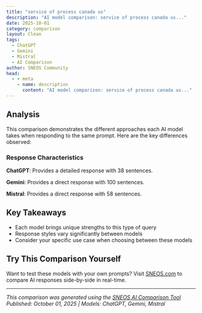 ```yaml
---
title: "service of process canada us"
description: "AI model comparison: service of process canada us..."
date: 2025-10-01
category: comparison
layout: Clean
tags:
  - ChatGPT
  - Gemini
  - Mistral
  - AI Comparison
author: SNEOS Community
head:
  - - meta
    - name: description
      content: "AI model comparison: service of process canada us..."
---
```


<ChatComparison
  title="service of process canada us"
  prompt="service of process canada us"
  :responses='{"ChatGPT": "Service of process between Canada and the United States involves the formal delivery of legal documents from one country to the other, ensuring that a party in a legal proceeding is properly notified.\n\nHere\u2019s a general overview of how service of process works between Canada and the US:\n\n### 1. **Understanding the Basics**\n- **Service of process** is the formal procedure of delivering legal documents such as summons, complaints, subpoenas, or court orders to a party involved in a legal matter.\n- When serving documents internationally (e.g., a party in the US needs to serve documents on a party in Canada or vice versa), certain international laws and treaties come into play.\n\n### 2. **Legal Framework for Service of Process between Canada \u0026 US**\n- **Hague Service Convention (1965):**\n - Both Canada and the US are parties to the Hague Convention on the Service Abroad of Judicial and Extrajudicial Documents in Civil or Commercial Matters.\n - The Convention establishes a standardized method for serving legal documents internationally.\n - It is often the preferred method as it ensures a formally recognized service and proof of service in the foreign country.\n \n- **Provincial \u0026 State Law:**\n - Service of process must also comply with the laws of the province in Canada and the state in the US where the service is to be effected.\n - For example, Canada has different rules in provinces like Ontario, British Columbia, etc.\n\n- **Letters Rogatory:**\n - In cases where the Hague Service Convention does not apply, letters rogatory (formal requests from a court in one country to the judicial authority in another for assistance) may be used.\n \n- **Service by Mail:**\n - Under the Hague Convention, service by mail is only permitted if the destination country does not object. The US permits service by mail, but Canada has objections to service by mail under the Convention, so mail service from the US to Canada is generally not permitted under the Convention.\n \n### 3. **Typical Process for Service of Documents**\n- **Step 1:** Identify the central authority in Canada responsible for receiving service under the Hague Convention (usually the Ministry of the Attorney General or similar).\n- **Step 2:** Submit the documents for service along with a request form to the Canadian central authority.\n- **Step 3:** The Canadian central authority will arrange service on the individual and send proof of service back to the US court.\n- **Step 4:** If service cannot be effected by the central authority, alternative methods are considered per Canadian provincial laws.\n\n### 4. **Practical Tips**\n- **Use Experienced Process Servers or Legal Professionals:** International service can be complex; professionals experienced in cross-border service can help navigate requirements.\n- **Check Both Sides\u2019 Rules:** Confirm whether local laws in the responding party\u2019s province/state have any additional requirements.\n- **Allow Time:** Service under the Hague Convention can take weeks or months, so plan accordingly.\n- **Proof of Service:** Ensure to receive formal proof (affidavit or certificate) of service to present to the court.\n- **Translations:** Some documents may need to be translated into French (particularly for service in Quebec) or English, depending on the province.\n\n### 5. **Helpful Links**\n- [Hague Conference on Private International Law \u2013 Service of Documents](https://www.hcch.net/en/instruments/conventions/full-text/?cid=17)\n- [US Central Authority for the Hague Service Convention (US Department of State)](https://travel.state.gov/content/travel/en/legal-considerations/judicial/helping-with-legal-documents/service-of-process.html)\n- [Canada\u2019s Hague Service Central Authority](https://www.justice.gc.ca/eng/csj-sjc/ijr-dji/pd-dp/serv.html)\n\nIf you need guidance on serving specific documents or have a particular case, consulting with an attorney familiar with international civil procedure between Canada and the US is recommended.", "Gemini": "Service of process between Canada and the United States can be complex and must adhere to specific rules and conventions. Here\u0027s a breakdown of the key elements:\n\n**Key Considerations:**\n\n* **Jurisdiction:** The first step is to determine which court has jurisdiction over the case. This affects which country\u0027s laws apply and the rules for serving process.\n* **Hague Service Convention:** Both the U.S. and Canada are signatories to the Hague Convention on the Service Abroad of Judicial and Extrajudicial Documents in Civil or Commercial Matters (the \u0022Hague Service Convention\u0022). This treaty establishes a standardized method for serving documents across international borders between signatory countries. **Using the Hague Convention is often the safest and most reliable method, especially if there\u0027s a risk the defendant might later challenge the validity of the service.**\n* **Provincial/State Laws:** In addition to the Hague Convention, the rules and laws of the specific province in Canada and state in the U.S. where service is attempted must be followed. Each jurisdiction may have its own particular requirements for who can serve process, what constitutes valid service, and the documentation required to prove service.\n* **Methods of Service:** The methods available for serving process depend on the jurisdiction and the circumstances. Common methods include:\n * **Central Authority (Hague Convention):** The Hague Convention designates a Central Authority in each country to receive and process requests for service. In the U.S., this is the Department of Justice. In Canada, it is the Attorney General or Minister of Justice for each province. This is the most formal and often the most reliable method under the Hague Convention.\n * **Direct Service by Mail (Potentially Problematic):** While some jurisdictions *may* allow service by mail, this is generally *not* recommended, especially if the defendant might challenge service later. Some Canadian provinces may not permit service by mail at all if the recipient refuses to acknowledge it. There can also be issues relating to proof of service. You need to check the specific rules for both the origin and destination jurisdictions. The Hague Convention does permit it if the destination state does not object to it, and the service conforms to the law of the destination state. However, U.S. courts have sometimes found that service by mail to Canada without using the Canadian Central Authority is insufficient.\n * **Personal Service:** Hiring a process server in the province/state where the defendant is located to personally serve them is often a good option. Ensure the process server is authorized to serve process under the applicable laws.\n * **Service on an Agent:** If the defendant has an authorized agent for service of process in the jurisdiction, service on the agent may be permissible.\n * **Alternative Methods (Court Order):** In some cases, if traditional methods of service are unsuccessful, a court may authorize alternative methods of service, such as publication or service on a related party. You would need to seek a court order for this.\n\n**Steps for Serving Process from the U.S. to Canada (Hague Convention):**\n\n1. **Complete the USM-94 Form:** This is the standard form required by the U.S. Department of Justice for requesting service under the Hague Convention. The form must be completed accurately and completely. You will need to provide details about the defendant, the documents to be served, and the Central Authority in the Canadian province.\n\n2. **Translate Documents (If Required):** Some Canadian provinces require that documents be translated into French. Check the specific requirements of the province where service is sought.\n\n3. **Submit to the U.S. Department of Justice:** Send the completed USM-94 form, the documents to be served (and translations if required), and any required fees to the U.S. Department of Justice. The DOJ will forward the request to the Central Authority in the appropriate Canadian province.\n\n4. **Canadian Central Authority Serves Process:** The Canadian Central Authority will arrange for service of the documents in accordance with Canadian law.\n\n5. **Proof of Service:** The Canadian Central Authority will provide proof of service, typically on a certificate of service. This certificate is essential for proving that service was properly effected.\n\n**Steps for Serving Process from Canada to the U.S. (Hague Convention):**\n\n1. **Contact the Appropriate Canadian Authority:** Contact the relevant Attorney General/Minister of Justice for the province where the lawsuit originates to obtain the forms and instructions for requesting service under the Hague Convention.\n\n2. **Complete the Forms:** Complete the necessary forms accurately and completely.\n\n3. **Translate Documents (If Required):** If the documents are not in English, a certified English translation will be required.\n\n4. **Submit to the Canadian Authority:** Send the completed forms, the documents to be served (and translations if required), and any required fees to the appropriate Canadian authority.\n\n5. **Canadian Authority Forwards to the U.S. Department of Justice:** The Canadian authority will forward the request to the U.S. Department of Justice.\n\n6. **U.S. Department of Justice Arranges Service:** The DOJ will arrange for service in accordance with U.S. law. Often, they will have a U.S. Marshal serve the documents.\n\n7. **Proof of Service:** The U.S. Department of Justice will provide proof of service.\n\n**Important Considerations and Cautions:**\n\n* **Time:** Service under the Hague Convention can take a significant amount of time (several months). Plan accordingly.\n* **Accuracy:** Accuracy is crucial. Any errors in the forms or documents can delay or invalidate service.\n* **Legal Advice:** **It is highly recommended to consult with an attorney who is experienced in international service of process.** They can advise you on the best method of service, ensure compliance with all applicable laws and regulations, and help you avoid costly mistakes.\n* **Costs:** There may be costs associated with translation, process server fees, and fees charged by the Central Authorities.\n* **Waiver of Service:** Consider asking the defendant to waive formal service. If they agree, it can save time and expense. However, make sure the waiver is properly documented.\n* **Refusal to Accept Service:** If the defendant refuses to accept service, the process server should still note the date and time of the attempted service and provide a detailed affidavit. This may still constitute valid service, depending on the jurisdiction.\n\n**In summary, serving process between Canada and the U.S. requires careful attention to detail and compliance with the Hague Service Convention, as well as the laws of the specific jurisdictions involved. Consulting with an attorney is strongly advised to ensure proper service and avoid potential legal challenges.**\n", "Mistral": "Service of process between Canada and the U.S. involves delivering legal documents to a party in a legal proceeding. This process is governed by international agreements and domestic laws in both countries. Here are some key points to consider:\n\n### Hague Service Convention\n1. **Applicability**: Both Canada and the U.S. are signatories to the Hague Service Convention (Convention on the Service Abroad of Judicial and Extrajudicial Documents in Civil or Commercial Matters). This convention provides a framework for serving legal documents internationally.\n2. **Central Authority**: Each country has a designated Central Authority responsible for receiving and serving documents. In the U.S., the Central Authority is typically the U.S. Department of Justice. In Canada, it varies by province.\n3. **Procedure**:\n - **From the U.S. to Canada**: The U.S. party must send the documents to the Canadian Central Authority, which will then arrange for service.\n - **From Canada to the U.S.**: The Canadian party must send the documents to the U.S. Central Authority, which will then arrange for service.\n\n### Alternative Methods\n1. **Letters Rogatory**: This is a formal request from a court in one country to a court in another country to serve documents. It is less common and more cumbersome than using the Hague Service Convention.\n2. **Private Process Servers**: In some cases, private process servers can be used, but this method must comply with the laws of both countries. For example, in the U.S., private process servers can serve documents in Canada if they comply with Canadian laws and the Hague Service Convention.\n3. **Mail Service**: Some jurisdictions allow service by mail, but this must be verified with the specific laws of the jurisdiction where the service is being made.\n\n### Domestic Laws\n1. **Canada**: Each province has its own rules for service of process. For example, in Ontario, the Rules of Civil Procedure govern service of documents.\n2. **U.S.**: Each state has its own rules for service of process. Federal rules also apply in federal courts.\n\n### Practical Considerations\n1. **Translation**: Documents may need to be translated into the official language of the country where service is being made.\n2. **Timelines**: Service of process internationally can take longer than domestic service, so it\u0027s important to plan accordingly.\n3. **Costs**: There may be additional costs associated with international service, including translation fees, courier fees, and fees charged by the Central Authority.\n\n### Legal Advice\nGiven the complexity of international service of process, it is advisable to consult with a legal professional who is familiar with the laws and procedures of both countries. This can help ensure that the service is done correctly and in compliance with all relevant laws and conventions.\n\n### Conclusion\nService of process between Canada and the U.S. is a structured process governed by the Hague Service Convention and domestic laws. Understanding the specific requirements and procedures can help ensure that legal documents are served correctly and efficiently."}' 
  published-date="23:23"
/>

## Analysis

This comparison demonstrates the different approaches each AI model takes when responding to the same prompt. Here are the key differences observed:

### Response Characteristics

**ChatGPT**: Provides a detailed response with 38 sentences. 

**Gemini**: Provides a direct response with 100 sentences. 

**Mistral**: Provides a direct response with 58 sentences. 

## Key Takeaways

- Each model brings unique strengths to this type of query
- Response styles vary significantly between models
- Consider your specific use case when choosing between these models

## Try This Comparison Yourself

Want to test these models with your own prompts? Visit [SNEOS.com](https://sneos.com) to compare AI responses side-by-side in real-time.

---

*This comparison was generated using the [SNEOS AI Comparison Tool](https://sneos.com)*
*Published: October 01, 2025 | Models: ChatGPT, Gemini, Mistral*

